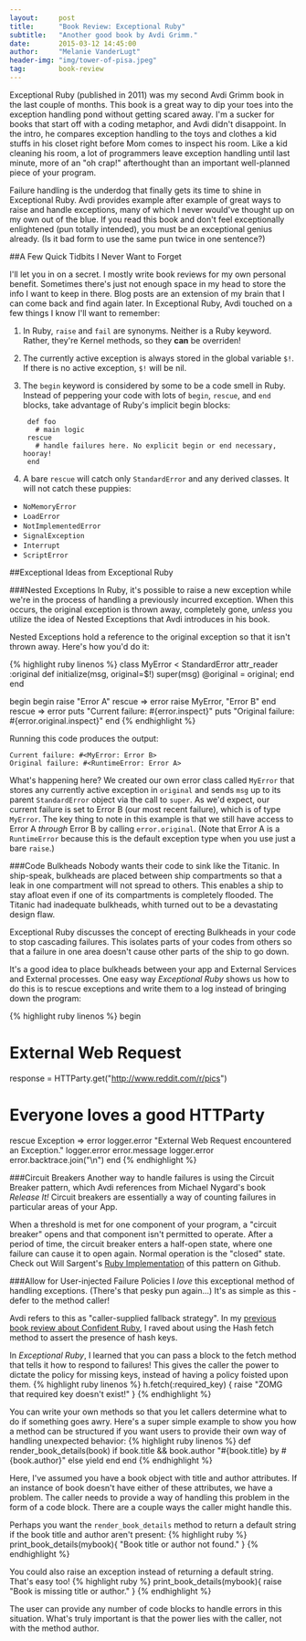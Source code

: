 ```yaml
---
layout:     post
title:      "Book Review: Exceptional Ruby"
subtitle:   "Another good book by Avdi Grimm."
date:       2015-03-12 14:45:00
author:     "Melanie VanderLugt"
header-img: "img/tower-of-pisa.jpeg"
tag:        book-review
---
```


Exceptional Ruby (published in 2011) was my second Avdi Grimm book in the last couple of months. This book is a great way to dip your toes into the exception handling pond without getting scared away. I'm a sucker for books that start off with a coding metaphor, and Avdi didn't disappoint. In the intro, he compares exception handling to the toys and clothes a kid stuffs in his closet right before Mom comes to inspect his room. Like a kid cleaning his room, a lot of programmers leave exception handling until last minute, more of an "oh crap!" afterthought than an important well-planned piece of your program.

Failure handling is the underdog that finally gets its time to shine in Exceptional Ruby. Avdi provides example after example of great ways to raise and handle exceptions, many of which I never would've thought up on my own out of the blue. If you read this book and don't feel exceptionally enlightened (pun totally intended), you must be an exceptional genius already. (Is it bad form to use the same pun twice in one sentence?)


##A Few Quick Tidbits I Never Want to Forget

I'll let you in on a secret. I mostly write book reviews for my own personal benefit. Sometimes there's just not enough space in my head to store the info I want to keep in there. Blog posts are an extension of my brain that I can come back and find again later. In Exceptional Ruby, Avdi touched on a few things I know I'll want to remember:

1. In Ruby, `raise` and `fail` are synonyms. Neither is a Ruby keyword. Rather, they're Kernel methods, so they **can** be overriden!
2. The currently active exception is always stored in the global variable `$!`. If there is no active exception, `$!` will be nil.
3. The `begin` keyword is considered by some to be a code smell in Ruby. Instead of peppering your code with lots of `begin`, `rescue`, and `end` blocks, take advantage of Ruby's implicit begin blocks:

        def foo
          # main logic
        rescue
          # handle failures here. No explicit begin or end necessary, hooray!
        end

4. A bare `rescue` will catch only `StandardError` and any derived classes. It will not catch these puppies:
  * `NoMemoryError`
  * `LoadError`
  * `NotImplementedError`
  * `SignalException`
  * `Interrupt`
  * `ScriptError`

##Exceptional Ideas from Exceptional Ruby

###Nested Exceptions
In Ruby, it's possible to raise a new exception while we're in the process of handling a previously incurred exception. When this occurs, the original exception is thrown away, completely gone, *unless* you utilize the idea of Nested Exceptions that Avdi introduces in his book.

Nested Exceptions hold a reference to the original exception so that it isn't thrown away. Here's how you'd do it:

{% highlight ruby linenos %}
class MyError < StandardError
  attr_reader :original
  def initialize(msg, original=$!)
    super(msg)
    @original = original;
  end
end

begin
  begin
    raise "Error A"
  rescue => error
    raise MyError, "Error B"
  end
rescue => error
  puts "Current failure: #{error.inspect}"
  puts "Original failure: #{error.original.inspect}"
end
{% endhighlight %}

Running this code produces the output:

    Current failure: #<MyError: Error B>
    Original failure: #<RuntimeError: Error A>

What's happening here? We created our own error class called `MyError` that stores any currently active exception in `original` and sends `msg` up to its parent `StandardError` object via the call to `super`. As we'd expect, our current failure is set to Error B (our most recent failure), which is of type `MyError`. The key thing to note in this example is that we still have access to Error A *through* Error B by calling `error.original`. (Note that Error A is a `RuntimeError` because this is the default exception type when you use just a bare `raise`.)

###Code Bulkheads
Nobody wants their code to sink like the Titanic. In ship-speak, bulkheads are placed between ship compartments so that a leak in one compartment will not spread to others. This enables a ship to stay afloat even if one of its compartments is completely flooded. The Titanic had inadequate bulkheads, whith turned out to be a devastating design flaw.

Exceptional Ruby discusses the concept of erecting Bulkheads in your code to stop cascading failures. This isolates parts of your codes from others so that a failure in one area doesn't cause other parts of the ship to go down.

It's a good idea to place bulkheads between your app and External Services and External processes. One easy way *Exceptional Ruby* shows us how to do this is to rescue exceptions and write them to a log instead of bringing down the program:

{% highlight ruby linenos %}
begin
  # External Web Request
  response = HTTParty.get("http://www.reddit.com/r/pics")
  # Everyone loves a good HTTParty
rescue Exception => error
  logger.error "External Web Request encountered an Exception."
  logger.error error.message
  logger.error error.backtrace.join("\n")
end
{% endhighlight %}

###Circuit Breakers
Another way to handle failures is using the Circuit Breaker pattern, which Avdi references from Michael Nygard's book <em>Release It!</em> Circuit breakers are essentially a way of counting failures in particular areas of your App.

When a threshold is met for one component of your program, a "circuit breaker" opens and that component isn't permitted to operate. After a period of time, the circuit breaker enters a half-open state, where one failure can cause it to open again. Normal operation is the "closed" state. Check out Will Sargent's <a href="https://github.com/wsargent/circuit_breaker">Ruby Implementation</a>  of this pattern on Github.


###Allow for User-injected Failure Policies
I *love* this exceptional method of handling exceptions. (There's that pesky pun again...) It's as simple as this - defer to the method caller!

Avdi refers to this as "caller-supplied fallback strategy". In my <a href="{{ site.url }}/2015/02/02/book-review-confident-ruby/">previous book review about Confident Ruby</a>, I raved about using the Hash fetch method to assert the presence of hash keys.

In *Exceptional Ruby*, I learned that you can pass a block to the fetch method that tells it how to respond to failures! This gives the caller the power to dictate the policy for missing keys, instead of having a policy foisted upon them.
{% highlight ruby linenos %}
h.fetch(:required_key) {
  raise "ZOMG that required key doesn't exist!"
}
{% endhighlight %}

You can write your own methods so that you let callers determine what to do if something goes awry. Here's a super simple example to show you how a method can be structured if you want users to provide their own way of handling unexpected behavior:
{% highlight ruby linenos %}
def render_book_details(book)
  if book.title && book.author
    "#{book.title} by #{book.author}"
  else
    yield
  end
end
{% endhighlight %}

Here, I've assumed you have a book object with title and author attributes. If an instance of book doesn't have either of these attributes, we have a problem. The caller needs to provide a way of handling this problem in the form of a code block. There are a couple ways the caller might handle this.

Perhaps you want the `render_book_details` method to return a default string if the book title and author aren't present:
{% highlight ruby %}
print_book_details(mybook){ "Book title or author not found." }
{% endhighlight %}

You could also raise an exception instead of returning a default string. That's easy too!
{% highlight ruby %}
print_book_details(mybook){ raise "Book is missing title or author." }
{% endhighlight %}

The user can provide any number of code blocks to handle errors in this situation. What's truly important is that the power lies with the caller, not with the method author.
